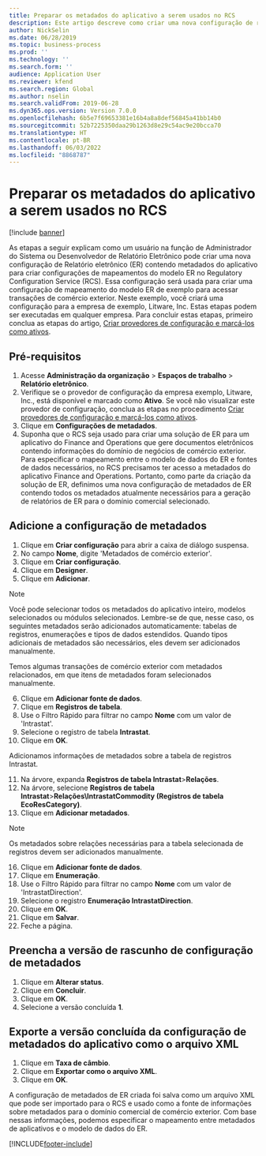 ```yaml
---
title: Preparar os metadados do aplicativo a serem usados no RCS
description: Este artigo descreve como criar uma nova configuração de relatório que contenha metadados do aplicativo.
author: NickSelin
ms.date: 06/28/2019
ms.topic: business-process
ms.prod: ''
ms.technology: ''
ms.search.form: ''
audience: Application User
ms.reviewer: kfend
ms.search.region: Global
ms.author: nselin
ms.search.validFrom: 2019-06-28
ms.dyn365.ops.version: Version 7.0.0
ms.openlocfilehash: 6b5e7f69653381e16b4a8a8def56845a41bb14b0
ms.sourcegitcommit: 52b7225350daa29b1263d8e29c54ac9e20bcca70
ms.translationtype: HT
ms.contentlocale: pt-BR
ms.lasthandoff: 06/03/2022
ms.locfileid: "8868787"
---
```

# <a name="prepare-application-metadata-to-be-used-in-rcs"></a>Preparar os metadados do aplicativo a serem usados no RCS
[!include [banner](../../includes/banner.md)]

As etapas a seguir explicam como um usuário na função de Administrador do Sistema ou Desenvolvedor de Relatório Eletrônico pode criar uma nova configuração de Relatório eletrônico (ER) contendo metadados do aplicativo para criar configurações de mapeamentos do modelo ER no Regulatory Configuration Service (RCS). Essa configuração será usada para criar uma configuração de mapeamento do modelo ER de exemplo para acessar transações de comércio exterior. Neste exemplo, você criará uma configuração para a empresa de exemplo, Litware, Inc. Estas etapas podem ser executadas em qualquer empresa. Para concluir estas etapas, primeiro conclua as etapas do artigo, [Criar provedores de configuração e marcá-los como ativos](er-configuration-provider-mark-it-active-2016-11.md).

## <a name="prerequisites"></a>Pré-requisitos
1.    Acesse **Administração da organização** > **Espaços de trabalho** > **Relatório eletrônico**. 
2.    Verifique se o provedor de configuração da empresa exemplo, Litware, Inc., está disponível e marcado como **Ativo**. Se você não visualizar este provedor de configuração, conclua as etapas no procedimento [Criar provedores de configuração e marcá-los como ativos](er-configuration-provider-mark-it-active-2016-11.md). 
3.    Clique em **Configurações de metadados**. 
4.    Suponha que o RCS seja usado para criar uma solução de ER para um aplicativo do Finance and Operations que gere documentos eletrônicos contendo informações do domínio de negócios de comércio exterior. Para especificar o mapeamento entre o modelo de dados do ER e fontes de dados necessários, no RCS precisamos ter acesso a metadados do aplicativo Finance and Operations. Portanto, como parte da criação da solução de ER, definimos uma nova configuração de metadados de ER contendo todos os metadados atualmente necessários para a geração de relatórios de ER para o domínio comercial selecionado. 

## <a name="add-metadata-configuration"></a>Adicione a configuração de metadados 
1.    Clique em **Criar configuração** para abrir a caixa de diálogo suspensa. 
2.    No campo **Nome**, digite 'Metadados de comércio exterior'. 
3.    Clique em **Criar configuração**. 
4.    Clique em **Designer**. 
5.    Clique em **Adicionar**. 
  
> [!NOTE]
> Você pode selecionar todos os metadados do aplicativo inteiro, modelos selecionados ou módulos selecionados. Lembre-se de que, nesse caso, os seguintes metadados serão adicionados automaticamente: tabelas de registros, enumerações e tipos de dados estendidos. Quando tipos adicionais de metadados são necessários, eles devem ser adicionados manualmente. 
 
Temos algumas transações de comércio exterior com metadados relacionados, em que itens de metadados foram selecionados manualmente. 
  
6.    Clique em **Adicionar fonte de dados**. 
7.    Clique em **Registros de tabela**. 
8.    Use o Filtro Rápido para filtrar no campo **Nome** com um valor de 'Intrastat'. 
9.    Selecione o registro de tabela **Intrastat**. 
10.    Clique em **OK**.
  
Adicionamos informações de metadados sobre a tabela de registros Intrastat. 
  
11.    Na árvore, expanda **Registros de tabela Intrastat**\>**Relações**. 
12.    Na árvore, selecione **Registros de tabela Intrastat**\>**Relações\IntrastatCommodity (Registros de tabela EcoResCategory)**.     
13.    Clique em **Adicionar metadados**. 
  
> [!NOTE]
> Os metadados sobre relações necessárias para a tabela selecionada de registros devem ser adicionados manualmente. 
  
16.    Clique em **Adicionar fonte de dados**. 
17.    Clique em **Enumeração**. 
18.    Use o Filtro Rápido para filtrar no campo **Nome** com um valor de 'IntrastatDirection'. 
19.    Selecione o registro **Enumeração IntrastatDirection**. 
20.    Clique em **OK**. 
21.    Clique em **Salvar**.  
22.    Feche a página. 
  
## <a name="complete-the-draft-version-of-metadata-configuration"></a>Preencha a versão de rascunho de configuração de metadados
1.    Clique em **Alterar status**. 
2.    Clique em **Concluir**. 
3.    Clique em **OK**. 
4.    Selecione a versão concluída **1**. 
  
## <a name="export-the-completed-version-of-metadata-configuration-from-application-as-xml-file"></a>Exporte a versão concluída da configuração de metadados do aplicativo como o arquivo XML
1.    Clique em **Taxa de câmbio**. 
2.    Clique em **Exportar como o arquivo XML**. 
3.    Clique em **OK**. 
    
A configuração de metadados de ER criada foi salva como um arquivo XML que pode ser importado para o RCS e usado como a fonte de informações sobre metadados para o domínio comercial de comércio exterior. Com base nessas informações, podemos especificar o mapeamento entre metadados de aplicativos e o modelo de dados do ER.


[!INCLUDE[footer-include](../../../../includes/footer-banner.md)]